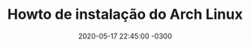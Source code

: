 ---
layout: post
title: "Howto de instalação do Arch Linux"
description: "Guia de instalação do Arch Linux"
date:   2020-05-17 22:45:00 -0300 
categories: ArchLinux
by: 'Reginaldo'
telegram: '@Saitam10'
icon: 'settings' 
questions:
  - question: 'Howto de instalação do Arch Linux'
    answer: '<p>Download da imagem ISO: magnet:?xt=urn:btih:f95c371d5609d15f6615139be84edbb5b94a79bc&dn=archlinux-2020.05.01-x86_64.iso&tr=udp://tracker.archlinux.org:6969&tr=http://tracker.archlinux.org:6969/announce</p>

<b>Verificar a assinatura da imagem ISO</b>

<code>
$ gpg --keyserver-options auto-key-retrieve --verify archlinux-versão-x86_64.iso.sig
</code>

OU a partir de uma instalação existente
<code>
$ pacman-key -v archlinux-versão-x86_64.iso.sig
</code>

<p>Após gravar a imagem ISO do Arch Linux, inicialize o ambiente</p>

<p>Quando o menu do Arch aparecer, selecione Boot Arch Linux e pressione Enter para entrar no ambiente de instalação</p>

<b>Definir o layout do teclado</b>

<p>Exibir o mapa de teclado</p>
<code>
# ls /usr/share/kbd/keymaps/**/*.map.gz
</code>

<p>Se o teclado for ABNT2</p>

<code>
# loadkeys br-abnt2  
</code>

<p>Case o teclado for de português de Portugal</p>

<code>
# loadkeys pt-latin1 
</code>

<b>Definir o idioma do ambiente</b>

<p>O ambiente live vem em inglês (locale en_US.UTF-8) por padrão, mas você pode alterá-lo para executar as etapas de instalação usando o idioma desejado.</p>

<p>Para português brasileiro, descomente pt_BR.UTF-8 UTF-8 e qualquer outro locale desejado em /etc/locale.gen e gere-os com:</p>

<code>
# locale-gen
</code>

<p>Então, exporte a variável LANG acrescentando o idioma e codificação desejados. Por exemplo, para português brasileiro seria:</p>

<code>
# export LANG=pt_BR.UTF-8
</code>

<p>Para português de Portugal, use pt_PT.UTF-8 UTF-8 em vez do "pt_BR".</p>

<b>Atualizar o relógio do sistema</b>

<code>
# timedatectl set-ntp true
</code>

<b>Particionamento do disco rígido</b>

<p>Exibe o dispositivo do disco rígido com o comando</p>

<code>
# fdisk -l
</code>

<p>Resultados terminando em rom, loop ou airoot podem ser ignorados.</p>

<p>Se for instalação apenas Linux no computador, então precisará criar uma partição EFI, se for UEFI</p>

<code>
# cfdisk /dev/sda 
</code>

<pre>
/boot/efi de 100MB
/ de 20GB
/home restante do espaço
</pre>

<b>Formatação das partições criadas</b>

<code>
# mkfs.ext4 /dev/sda1 (/boot/efi)
<code>

<code>
# mkfs.ext4 /dev/sda2 (/)
</code>

<code>
# mkfs.ext4 /dev/sda3 (/home)
<code>

<b>Montar o sistema de arquivo</b>

<code>
# mount /dev/sda1 /boot/efi
</code>

<code>
# mount /dev/sda2 /
</code>

<code>
# mount /dev/sda3 /home
</code>

<b>Instalação de pacotes essenciais</b>

<code>
# pacstrap /mnt base linux linux-firmware
</code>

<b>Configurar o sistema</b>

<code>
# genfstab -U / >> /etc/fstab
</code>

<b>Chroot</b>

<code>
# arch-chroot /
</code>

<b>Fuso horário</b>

<code>
# ln -sf /usr/share/zoneinfo/America/Sao_Paulo /etc/localtime
</code>

<code>
# hwclock --systohc
</code>

<b>Localização</b>

<p>Edite /etc/locale.gen e descomente pt_BR.UTF-8 UTF-8 com qualquer outro locale necessário. Gere os locales executando:</p>

<code>
# locale-gen
</code>

<p>Crie o arquivo locale.conf e defina a variável LANG adequadamente:</code>
<pre>
/etc/locale.conf
LANG=pt_BR.UTF-8
</pre>

<p>Se você definir o layout do teclado, torne as alterações persistentes em vconsole.conf:</p>
<pre>
/etc/vconsole.conf
KEYMAP=br-abnt2
</pre>

<b>Crie o arquivo hostname:</b>

<code>
# vim /etc/hostname
</code>
<pre>
Saitam
</pre>

<p>Adicione entradas correspondentes ao hosts</p>

<code>
# vim /etc/hosts
</code>

<pre>
127.0.0.1	localhost.localdomain	localhost
::1		localhost.localdomain	localhost
127.0.1.1	meuhostname.localdomain	Saitam
</pre>


<b>Initramfs</p>

<p>Criar um novo initramfs geralmente não é necessário, porque mkinitcpio foi executado na instalação do pacote de kernel com pacstrap.</p>

<code>
# mkinitcpio -P
</code>

<b>Password do root</b>

<code>
# passwd
</code>

<b>Gerenciador de boot</b>

<p>Nesse howto foi usado o GRUB</p>

<code>
# grub-install --target=x86_64-efi --efi-directory=esp --bootloader-id=GRUB
</code>

<b>Reincie</b>

<p>Saia de ambiente chroot digitando exit ou pressionando Ctrl+D. </p>   
'
    image: "posts/archlinux-install.png"
---